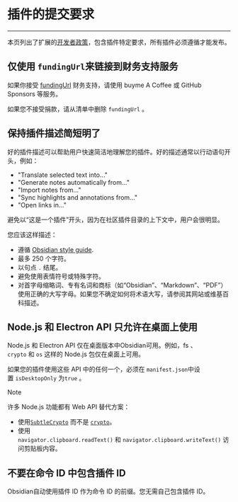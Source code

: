 <!--
 * @Author: Raistlind johnd0712@gmail.com
 * @Date: 2024-01-18 10:18:00
 * @LastEditors: Raistlind
 * @LastEditTime: 2024-01-18 10:18:00
 * @Description: 
-->

# 插件的提交要求
---
本页列出了扩展的[开发者政策](../../developer-policies.md)，包含插件特定要求，所有插件必须遵循才能发布。

## 仅使用 `fundingUrl`来链接到财务支持服务

如果你接受 [fundingUrl](https://docs.obsidian.md/Reference/Manifest#fundingUrl) 财务支持，请使用 buyme A Coffee 或 GitHub Sponsors 等服务。

如果您不接受捐款，请从清单中删除 `fundingUrl` 。

## 保持插件描述简短明了

好的插件描述可以帮助用户快速简洁地理解您的插件。好的描述通常以行动语句开头，例如：

- "Translate selected text into..."  
- "Generate notes automatically from..."  
- "Import notes from..."
- "Sync highlights and annotations from..."  
- "Open links in..."

避免以“这是一个插件”开头，因为在社区插件目录的上下文中，用户会很明显。

您应该这样描述：

- 遵循 [Obsidian style guide](https://help.obsidian.md/Contributing+to+Obsidian/Style+guide).  
- 最多 250 个字符。
- 以句点 `.` 结尾。
- 避免使用表情符号或特殊字符。
- 对首字母缩略词、专有名词和商标（如“Obsidian”、“Markdown”、“PDF”）使用正确的大写字母。如果您不确定如何将术语大写，请参阅其网站或维基百科描述。

## Node.js 和 Electron API 只允许在桌面上使用

Node.js 和 Electron API 仅在桌面版本中Obsidian可用。例如，fs 、`crypto` 和 `os` 这样的 Node.js 包仅在桌面上可用。

如果您的插件使用这些 API 中的任何一个，必须在 `manifest.json`中设置 `isDesktopOnly` 为`true` 。


> [!NOTE] 
> 
> 许多 Node.js 功能都有 Web API 替代方案：
> - 使用[`SubtleCrypto`](https://developer.mozilla.org/en-US/docs/Web/API/SubtleCrypto) 而不是 [`crypto`](https://nodejs.org/api/crypto.html)。  
> - 使用`navigator.clipboard.readText()` 和 `navigator.clipboard.writeText()` 访问剪贴板内容。

## 不要在命令 ID 中包含插件 ID

Obsidian自动使用插件 ID 作为命令 ID 的前缀。您无需自己包含插件 ID。